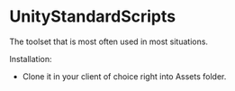 # UnityStandardScripts
The toolset that is most often used in most situations.

Installation:

  * Clone it in your client of choice right into Assets folder.
